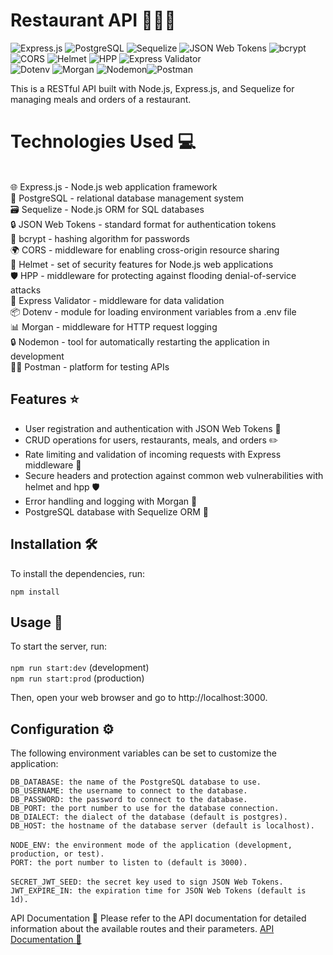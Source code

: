 # Restaurant API 🍴🍝🍔
 <img src="https://img.shields.io/badge/Express.js-v4.17.1-green" alt="Express.js">  <img src="https://img.shields.io/badge/PostgreSQL-v13.3-blue" alt="PostgreSQL"> 
<img src="https://img.shields.io/badge/Sequelize-v6.6.5-yellow" alt="Sequelize"> 
 <img src="https://img.shields.io/badge/JSON%20Web%20Tokens-v8.5.1-orange" alt="JSON Web Tokens"> 
<img src="https://img.shields.io/badge/bcrypt-v5.0.1-red" alt="bcrypt"> 
<img src="https://img.shields.io/badge/CORS-v2.8.5-blueviolet" alt="CORS"> 
<img src="https://img.shields.io/badge/Helmet-v4.6.0-blue" alt="Helmet"> 
 <img src="https://img.shields.io/badge/HPP-v0.2.3-lightgrey" alt="HPP"> 
<img src="https://img.shields.io/badge/Express%20Validator-v6.12.0-green" alt="Express Validator">  
<img src="https://img.shields.io/badge/Dotenv-v10.0.0-yellowgreen" alt="Dotenv"> 
<img src="https://img.shields.io/badge/Morgan-v1.10.0-blue" alt="Morgan">  <img src="https://img.shields.io/badge/Nodemon-v2.0.12-red" alt="Nodemon"><img src="https://img.shields.io/badge/Postman-v9.0.5-orange" alt="Postman"> 


This is a RESTful API built with Node.js, Express.js, and Sequelize for managing meals and orders of a restaurant.

# Technologies Used 💻

<br>🌐 Express.js - Node.js web application framework
<br>🐘 PostgreSQL - relational database management system
<br>🗃️ Sequelize - Node.js ORM for SQL databases
<br>🔒 JSON Web Tokens - standard format for authentication tokens
<br>🔑 bcrypt - hashing algorithm for passwords
<br>🌍 CORS - middleware for enabling cross-origin resource sharing
<br>🔰 Helmet - set of security features for Node.js web applications
<br>🛡️ HPP - middleware for protecting against flooding denial-of-service attacks
<br>📝 Express Validator - middleware for data validation
<br>📦 Dotenv - module for loading environment variables from a .env file
<br>📊 Morgan - middleware for HTTP request logging
<br>🔒 Nodemon - tool for automatically restarting the application in development
<br>🧑‍💻 Postman - platform for testing APIs

## Features ⭐️

- User registration and authentication with JSON Web Tokens 🔑
- CRUD operations for users, restaurants, meals, and orders ✏️
- Rate limiting and validation of incoming requests with Express middleware 🚦
- Secure headers and protection against common web vulnerabilities with helmet and hpp 🛡️
- Error handling and logging with Morgan 📝
- PostgreSQL database with Sequelize ORM 🐘

## Installation 🛠️

To install the dependencies, run:

`npm install`


## Usage 🚀
To start the server, run:
<br>
<br>
`npm run start:dev` (development)<br>
`npm run start:prod` (production)<br>

Then, open your web browser and go to http://localhost:3000.

## Configuration ⚙️
The following environment variables can be set to customize the application:

`DB_DATABASE: the name of the PostgreSQL database to use.`<br>
`DB_USERNAME: the username to connect to the database.`<br>
`DB_PASSWORD: the password to connect to the database.`<br>
`DB_PORT: the port number to use for the database connection.`<br>
`DB_DIALECT: the dialect of the database (default is postgres).`<br>
`DB_HOST: the hostname of the database server (default is localhost).`<br>
<br>
`NODE_ENV: the environment mode of the application (development, production, or test).`<br>
`PORT: the port number to listen to (default is 3000).`<br>
<br>
`SECRET_JWT_SEED: the secret key used to sign JSON Web Tokens.`<br>
`JWT_EXPIRE_IN: the expiration time for JSON Web Tokens (default is 1d).`<br>


API Documentation 📖
Please refer to the API documentation for detailed information about the available routes and their parameters.
[API Documentation 📖](https://documenter.getpostman.com/view/26338219/2s93eVWtYQ)
